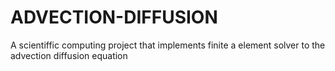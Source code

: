 # ADVECTION-DIFFUSION

A scientiffic computing project that implements finite a element solver to the advection diffusion equation
